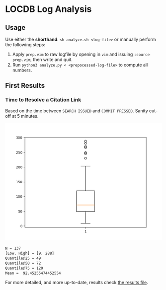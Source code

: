 # LOCDB Log Analysis

## Usage

Use either the **shorthand**: `sh analyze.sh <log-file>`
or manually perform the following steps:

1. Apply `prep.vim` to raw logfile by opening in `vim` and issuing `:source
   prep.vim`, then write and quit.
1. Run `python3 analyze.py < <prepocessed-log-file>` to compute all numbers.

## First Results

### Time to Resolve a Citation Link

Based on the time between `SEARCH ISSUED` and `COMMIT PRESSED`. Sanity cut-off at 5 minutes.

![Boxplot](boxplot.png)

```
N = 137
[Low, High] = [9, 288]
Quantile@25 = 49
Quantile@50 = 72
Quantile@75 = 120
Mean =  92.45255474452554
```

For more detailed, and more up-to-date, results check [the results file](results.md).
